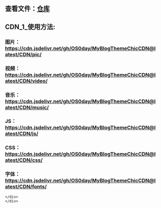 <html>

<head>
    <meta name="theme-color" content="rgb(17,14,9)">
<body>
    <div class="container">
        <div class="row">
            <div class="col-sm-9">
                <h2>查看文件：<a href="https://github.com/OS0day/MyBlogThemeChicCDN/tree/master/CDN">仓库</a></h2>
            </div>
            <div class="col-sm-9">
                <h2>CDN_1_使用方法:</h2>
                <h3>图片：<a href="https://cdn.jsdelivr.net/gh/OS0day/MyBlogThemeChicCDN@latest/CDN/pic/">https://cdn.jsdelivr.net/gh/OS0day/MyBlogThemeChicCDN@latest/CDN/pic/</a></h3>
                <h3>视频：<a href="https://cdn.jsdelivr.net/gh/OS0day/MyBlogThemeChicCDN@latest/CDN/video/">https://cdn.jsdelivr.net/gh/OS0day/MyBlogThemeChicCDN@latest/CDN/video/</a></h3>
                <h3>音乐：<a href="https://cdn.jsdelivr.net/gh/OS0day/MyBlogThemeChicCDN@latest/CDN/music/">https://cdn.jsdelivr.net/gh/OS0day/MyBlogThemeChicCDN@latest/CDN/music/</a></h3>
                <h3>JS：<a href="https://cdn.jsdelivr.net/gh/OS0day/MyBlogThemeChicCDN@latest/CDN/js/">https://cdn.jsdelivr.net/gh/OS0day/MyBlogThemeChicCDN@latest/CDN/js/</a></h3>
                <h3>CSS：<a href="https://cdn.jsdelivr.net/gh/OS0day/MyBlogThemeChicCDN@latest/CDN/js/">https://cdn.jsdelivr.net/gh/OS0day/MyBlogThemeChicCDN@latest/CDN/css/</a></h3>
                <h3>字体：<a href="https://cdn.jsdelivr.net/gh/OS0day/MyBlogThemeChicCDN@latest/CDN/js/">https://cdn.jsdelivr.net/gh/OS0day/MyBlogThemeChicCDN@latest/CDN/fonts/</a></h3>
            </div>
        </div>
       
    </div>
    </div>
</body>
</html>
